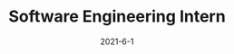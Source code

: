 ---
layout: page
title: "Software Engineering Intern"
link: https://realnetworks.com/
institution: RealNetworks
location: "Seattle, WA"
description: "
• Built a prototype of FIDO2 roaming authenticator app that allows user to register/login with online services
using the Webauthn standard.<br/>
• Integrated the roaming authenticator with SAFR facial recognition technology to enable biometrics‑based
user verification.<br/>
• Demonstrated the authenticator in collaboration with StrongKey at the flagship FIDO conference, Authen‑
ticate 2022.<br/>
"
start_year: 2022
start_month: 8
date: 2021-6-1
end_year: "Present"
end_month: ""
---
